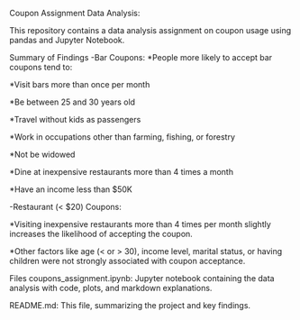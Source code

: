 Coupon Assignment Data Analysis:

This repository contains a data analysis assignment on coupon usage using pandas and Jupyter Notebook.

Summary of Findings
-Bar Coupons:
*People more likely to accept bar coupons tend to:

*Visit bars more than once per month

*Be between 25 and 30 years old

*Travel without kids as passengers

*Work in occupations other than farming, fishing, or forestry

*Not be widowed

*Dine at inexpensive restaurants more than 4 times a month

*Have an income less than $50K

-Restaurant (< $20) Coupons:

*Visiting inexpensive restaurants more than 4 times per month slightly increases the likelihood of accepting the coupon.

*Other factors like age (< or > 30), income level, marital status, or having children were not strongly associated with coupon acceptance.

Files
coupons_assignment.ipynb: Jupyter notebook containing the data analysis with code, plots, and markdown explanations.

README.md: This file, summarizing the project and key findings.
